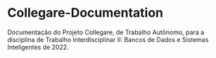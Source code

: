 # Collegare-Documentation
Documentação do Projeto Collegare, de Trabalho Autônomo, para a disciplina de Trabalho Interdisciplinar II: Bancos de Dados e Sistemas Inteligentes de 2022.
